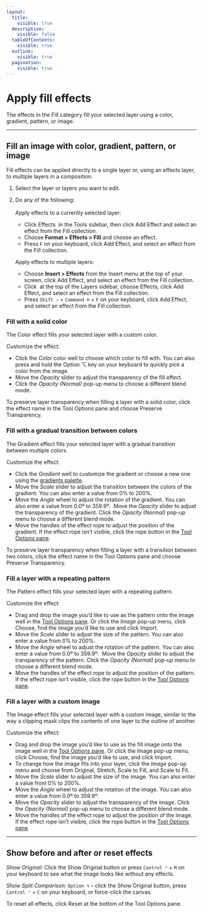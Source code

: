 ```yaml
---
layout:
  title:
    visible: true
  description:
    visible: false
  tableOfContents:
    visible: true
  outline:
    visible: true
  pagination:
    visible: true
---
```


# Apply fill effects

The effects in the Fill category fill your selected layer using a color, gradient, pattern, or image.

***

## Fill an image with color, gradient, pattern, or image

Fill effects can be applied directly to a single layer or, using an effects layer, to multiple layers in a composition.

1. Select the layer or layers you want to edit.
2.  Do any of the following:\
    \
    Apply effects to a currently selected layer:

    * Click Effects <img src="https://help.pixelmator.com/pixelmator-pro/3.5/assets/English/1590058938000.png" alt="" data-size="line"> in the Tools sidebar, then click Add Effect and select an effect from the Fill collection.
    * Choose **Format > Effects > Fill** and choose an effect.
    * Press `F` on your keyboard, click Add Effect, and select an effect from the Fill collection.

    Apply effects to multiple layers:

    * Choose **Insert > Effects** from the Insert menu at the top of your screen, click Add Effect, and select an effect from the Fill collection.
    * Click <img src="https://help.pixelmator.com/pixelmator-pro/3.5/assets/English/1648724547000.png" alt="" data-size="line"> at the top of the Layers sidebar, choose Effects, click Add Effect, and select an effect from the Fill collection.
    * Press `Shift ⇧` + `Command ⌘` + `F` on your keyboard, click Add Effect, and select an effect from the Fill collection.

### Fill with a solid color

The Color effect fills your selected layer with a custom color.

Customize the effect:

* Click the _Color_ color well to choose which color to fill with. You can also press and hold the Option ⌥ key on your keyboard to quickly pick a color from the image.
* Move the _Opacity_ slider to adjust the transparency of the fill effect.
* Click the _Opacity (Normal)_ pop-up menu to choose a different blend mode.

To preserve layer transparency when filling a layer with a solid color, click the effect name in the Tool Options pane and choose Preserve Transparency.

### Fill with a gradual transition between colors

The Gradient effect fills your selected layer with a gradual transition between multiple colors.

Customize the effect:

* Click the _Gradient_ well to customize the gradient or choose a new one using the [gradients palette](https://www.pixelmator.com/support/guide/pixelmator-pro/1231).
* Move the _Scale_ slider to adjust the transition between the colors of the gradient. You can also enter a value from 0% to 200%.
* Move the _Angle_ wheel to adjust the rotation of the gradient. You can also enter a value from 0.0º to 359.9º.  Move the _Opacity_ slider to adjust the transparency of the gradient. Click the _Opacity (Normal)_ pop-up menu to choose a different blend mode.
* Move the handles of the effect rope to adjust the position of the gradient. If the effect rope isn’t visible, click the rope button in the [Tool Options pane](https://www.pixelmator.com/support/guide/pixelmator-pro/#glossary).

To preserve layer transparency when filling a layer with a transition between two colors, click the effect name in the Tool Options pane and choose Preserve Transparency.

### Fill a layer with a repeating pattern

The Pattern effect fills your selected layer with a repeating pattern.

Customize the effect:

* Drag and drop the image you’d like to use as the pattern onto the image well in the [Tool Options pane](https://www.pixelmator.com/support/guide/pixelmator-pro/#glossary). Or click the _Image_ pop-up menu, click Choose, find the image you’d like to use and click Import.
* Move the _Scale_ slider to adjust the size of the pattern. You can also enter a value from 0% to 200%.
* Move the _Angle_ wheel to adjust the rotation of the pattern. You can also enter a value from 0.0º to 359.9º.  Move the _Opacity_ slider to adjust the transparency of the pattern. Click the _Opacity (Normal)_ pop-up menu to choose a different blend mode.
* Move the handles of the effect rope to adjust the position of the pattern. If the effect rope isn’t visible, click the rope button in the [Tool Options pane](https://www.pixelmator.com/support/guide/pixelmator-pro/#glossary).

### Fill a layer with a custom image

The Image effect fills your selected layer with a custom image, similar to the way a clipping mask clips the contents of one layer to the outline of another.

Customize the effect:

* Drag and drop the image you’d like to use as the fill image onto the image well in the [Tool Options pane](https://www.pixelmator.com/support/guide/pixelmator-pro/#glossary). Or click the Image pop-up menu, click Choose, find the image you’d like to use, and click Import.
* To change how the image fits into your layer, click the _Image_ pop-up menu and choose from Original, Stretch, Scale to Fill, and Scale to Fit.
* Move the _Scale_ slider to adjust the size of the image. You can also enter a value from 0% to 200%.
* Move the _Angle_ wheel to adjust the rotation of the image. You can also enter a value from 0.0º to 359.9º. 
* Move the _Opacity_ slider to adjust the transparency of the image. Click the _Opacity (Normal)_ pop-up menu to choose a different blend mode.
* Move the handles of the effect rope to adjust the position of the image. If the effect rope isn’t visible, click the rope button in the [Tool Options pane](https://www.pixelmator.com/support/guide/pixelmator-pro/#glossary).

***

## Show before and after or reset effects

_Show Original:_ Click the Show Original button or press `Control ⌃` + `M` on your keyboard to see what the image looks like without any effects.

_Show Split Comparison:_ `Option ⌥` – click the Show Original button, press `Control ⌃` + `C` on your keyboard, or force-click the canvas.

To reset all effects, click Reset at the bottom of the Tool Options pane.
